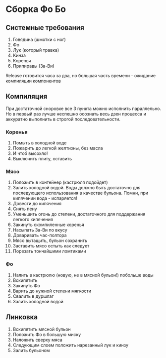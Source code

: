 # Сборка Фо Бо

## Системные требования

1. Говядина (шмотки с ног)
2. Фо
3. Лук (который травка)
4. Кинза
5. Коренья
6. Припиравы (За-Ви)

Release готовится часа за два, но большая часть времени - ожидание компиляции компонентов

## Компиляция

При достаточной сноровке все 3 пункта можно исполнить параллельно. Но в первый раз лучше неспешно осознать весь дзен процесса и аккуратно выполнить в строгой последовательности.

### Коренья

1. Помыть в холодной воде
2. Пожарить до легкой желтизны, без масла
3. И чтоб высохло!
3. Выключить плиту, оставить

### Мясо

1. Положить в контейнер (кастрюля подойдет)
2. Залить холодной водой. Воды должно быть достаточно для последующего использования в качестве бульона. Помни, при кипячении вода - испаряется!
3. Довести до кипячения
4. Снять пену
5. Уменьшить огонь до степени, достаточного для поддержания легкого кипячения
6. Закинуть скомпиленные коренья
7. Насыпать За-Ви по вкусу
7. Доваривать час-полтора
8. Мясо вытащить, бульон сохранить
10. Заставить мясо остыть как следует
11. Порезать тончайшими ломтиками

### Фо

1. Налить в кастрюлю (новую, не в мясной бульон!) побольше воды
2. Вскипятить
2. Закинуть Фо
3. Варить до нужной степени мягкости
4. Свалить в дуршлаг
5. Залить холодной водой

## Линковка

1. Вскипятить мясной бульон
1. Положить Фо в большую миску
2. Наложить сверху мяса
3. Следующим слоем положить нарезанный лук и кинзу
4. Залить бульоном
